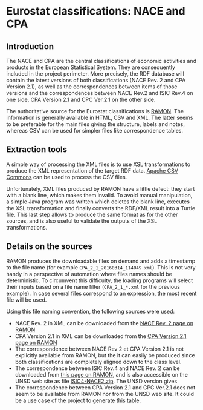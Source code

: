 # Eurostat classifications: NACE and CPA

## Introduction

The NACE and CPA are the central classifications of economic activities and products in the European Statistical System. They are consequently included in the project perimeter. More precisely, the RDF database will contain the latest versions of both classifications (NACE Rev. 2 and CPA Version 2.1), as well as the correspondences between items of those versions and the correspondences between NACE Rev.2 and ISIC Rev.4 on one side, CPA Version 2.1 and CPC Ver.2.1 on the other side.

The authoritative source for the Eurostat classifications is [RAMON](http://ec.europa.eu/eurostat/ramon/index.cfm). The information is generally available in HTML, CSV and XML. The latter seems to be preferable for the main files giving the structure, labels and notes, whereas CSV can be used for simpler files like correspondence tables.

## Extraction tools

A simple way of processing the XML files is to use XSL transformations to produce the XML representation of the target RDF data. [Apache CSV Commons](https://commons.apache.org/proper/commons-csv/) can be used to process the CSV files.

Unfortunately, XML files produced by RAMON have a little defect: they start with a blank line, which makes them invalid. To avoid manual manipulation, a simple Java program was written which deletes the blank line, executes the XSL transformation and finally converts the RDF/XML result into a Turtle file. This last step allows to produce the same format as for the other sources, and is also useful to validate the outputs of the XSL transformations.

## Details on the sources

RAMON produces the downloadable files on demand and adds a timestamp to the file name (for example `CPA_2_1_20160314_114049.xml`). This is not very handy in a perspective of automation where files names should be deterministic. To circumvent this difficulty, the loading programs will select their inputs based on a file name filter (`CPA_2_1_*.xml` for the previous example). In case several files correspond to an expression, the most recent file will be used.

Using this file naming convention, the following sources were used:

* NACE Rev. 2 in XML can be downloaded from the [NACE Rev. 2 page on RAMON](http://ec.europa.eu/eurostat/ramon/nomenclatures/index.cfm?TargetUrl=LST_CLS_DLD&StrNom=NACE_REV2)
* CPA Version 2.1 in XML can be downloaded from the [CPA Version 2.1 page on RAMON](http://ec.europa.eu/eurostat/ramon/nomenclatures/index.cfm?TargetUrl=LST_CLS_DLD&StrNom=CPA_2_1)
* The correspondence between NACE Rev 2 et CPA Version 2.1 is not explicitly available from RAMON, but the it can easily be produced since both classifications are completely aligned down to the class level.
* The correspondence between ISIC Rev.4 and NACE Rev. 2 can be downloaded from [this page on RAMON](http://ec.europa.eu/eurostat/ramon/relations/index.cfm?TargetUrl=LST_REL_DLD&StrNomRelCode=NACE%20REV.%202%20-%20ISIC%20REV.%204), and is also accessible on the UNSD web site as file [ISIC4-NACE2.zip](http://unstats.un.org/unsd/cr/registry/regdntransfer.asp?f=133). The UNSD version gives
* The correspondence between CPA Version 2.1 and CPC Ver.2.1 does not seem to be available from RAMON nor from the UNSD web site. It could be a use case of the project to generate this table.

